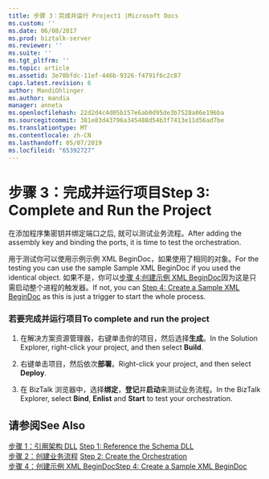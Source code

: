 ```yaml
---
title: 步骤 3：完成并运行 Project1 |Microsoft Docs
ms.custom: ''
ms.date: 06/08/2017
ms.prod: biztalk-server
ms.reviewer: ''
ms.suite: ''
ms.tgt_pltfrm: ''
ms.topic: article
ms.assetid: 3e70bfdc-11ef-446b-9326-f4791f6c2c87
caps.latest.revision: 6
author: MandiOhlinger
ms.author: mandia
manager: anneta
ms.openlocfilehash: 22d2d4c4d05b157e6ab0d95de3b7528a06e196ba
ms.sourcegitcommit: 381e83d43796a345488d54b3f7413e11d56ad7be
ms.translationtype: MT
ms.contentlocale: zh-CN
ms.lasthandoff: 05/07/2019
ms.locfileid: "65392727"
---
```

# <a name="step-3-complete-and-run-the-project"></a><span data-ttu-id="20ea2-102">步骤 3：完成并运行项目</span><span class="sxs-lookup"><span data-stu-id="20ea2-102">Step 3: Complete and Run the Project</span></span>
<span data-ttu-id="20ea2-103">在添加程序集密钥并绑定端口之后, 就可以测试业务流程。</span><span class="sxs-lookup"><span data-stu-id="20ea2-103">After adding the assembly key and binding the ports, it is time to test the orchestration.</span></span>  
  
 <span data-ttu-id="20ea2-104">用于测试你可以使用示例示例 XML BeginDoc，如果使用了相同的对象。</span><span class="sxs-lookup"><span data-stu-id="20ea2-104">For the testing you can use the sample Sample XML BeginDoc if you used the identical object.</span></span> <span data-ttu-id="20ea2-105">如果不是，你可以[步骤 4:创建示例 XML BeginDoc](../core/step-4-create-a-sample-xml-begindoc2.md)因为这是只需启动整个进程的触发器。</span><span class="sxs-lookup"><span data-stu-id="20ea2-105">If not, you can [Step 4: Create a Sample XML BeginDoc](../core/step-4-create-a-sample-xml-begindoc2.md) as this is just a trigger to start the whole process.</span></span>  
  
### <a name="to-complete-and-run-the-project"></a><span data-ttu-id="20ea2-106">若要完成并运行项目</span><span class="sxs-lookup"><span data-stu-id="20ea2-106">To complete and run the project</span></span>  
  
1.  <span data-ttu-id="20ea2-107">在解决方案资源管理器，右键单击你的项目，然后选择**生成**。</span><span class="sxs-lookup"><span data-stu-id="20ea2-107">In the Solution Explorer, right-click your project, and then select **Build**.</span></span>  
  
2.  <span data-ttu-id="20ea2-108">右键单击项目，然后依次**部署**。</span><span class="sxs-lookup"><span data-stu-id="20ea2-108">Right-click your project, and then select **Deploy**.</span></span>  
  
3.  <span data-ttu-id="20ea2-109">在 BizTalk 浏览器中，选择**绑定**，**登记**并**启动**来测试业务流程。</span><span class="sxs-lookup"><span data-stu-id="20ea2-109">In the BizTalk Explorer, select **Bind**, **Enlist** and **Start** to test your orchestration.</span></span>  
  
## <a name="see-also"></a><span data-ttu-id="20ea2-110">请参阅</span><span class="sxs-lookup"><span data-stu-id="20ea2-110">See Also</span></span>  
 <span data-ttu-id="20ea2-111">[步骤 1：引用架构 DLL](../core/step-1-reference-the-schema-dll1.md) </span><span class="sxs-lookup"><span data-stu-id="20ea2-111">[Step 1: Reference the Schema DLL](../core/step-1-reference-the-schema-dll1.md) </span></span>  
 <span data-ttu-id="20ea2-112">[步骤 2：创建业务流程](../core/step-2-create-the-orchestration2.md) </span><span class="sxs-lookup"><span data-stu-id="20ea2-112">[Step 2: Create the Orchestration](../core/step-2-create-the-orchestration2.md) </span></span>  
 [<span data-ttu-id="20ea2-113">步骤 4：创建示例 XML BeginDoc</span><span class="sxs-lookup"><span data-stu-id="20ea2-113">Step 4: Create a Sample XML BeginDoc</span></span>](../core/step-4-create-a-sample-xml-begindoc2.md)